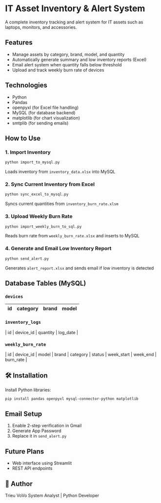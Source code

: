 
# IT Asset Inventory & Alert System

A complete inventory tracking and alert system for IT assets such as laptops, monitors, and accessories.

## Features
- Manage assets by category, brand, model, and quantity
- Automatically generate summary and low inventory reports (Excel)
- Email alert system when quantity falls below threshold
- Upload and track weekly burn rate of devices

## Technologies
- Python
- Pandas
- openpyxl (for Excel file handling)
- MySQL (for database backend)
- matplotlib (for chart visualization)
- smtplib (for sending emails)

##  How to Use

### 1. Import Inventory
```bash
python import_to_mysql.py
```
Loads inventory from `inventory_data.xlsx` into MySQL

### 2. Sync Current Inventory from Excel
```bash
python sync_excel_to_mysql.py
```
Syncs current quantities from `inventory_burn_rate.xlsm`

### 3. Upload Weekly Burn Rate
```bash
python import_weekly_burn_to_sql.py
```
Reads burn rate from `weekly_burn_rate.xlsx` and inserts to MySQL

### 4. Generate and Email Low Inventory Report
```bash
python send_alert.py
```
Generates `alert_report.xlsx` and sends email if low inventory is detected

##  Database Tables (MySQL)

### `devices`
| id | category   | brand | model |
|----|------------|-------|--------|

### `inventory_logs`
| id | device_id | quantity | log_date |

### `weekly_burn_rate`
| id | device_id | model | brand | category | status | week_start | week_end | burn_rate |

## 🛠 Installation

Install Python libraries:
```bash
pip install pandas openpyxl mysql-connector-python matplotlib
```

##  Email Setup
1. Enable 2-step verification in Gmail
2. Generate App Password
3. Replace it in `send_alert.py`

##  Future Plans
- Web interface using Streamlit
- REST API endpoints

## 👤 Author
Trieu VoVo 
System Analyst | Python Developer
